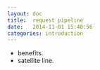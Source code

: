 ```yaml
---
layout: doc
title:  request pipeline
date:   2014-11-01 15:40:56
categories: introduction
---
```

- benefits.
- satellite line.
